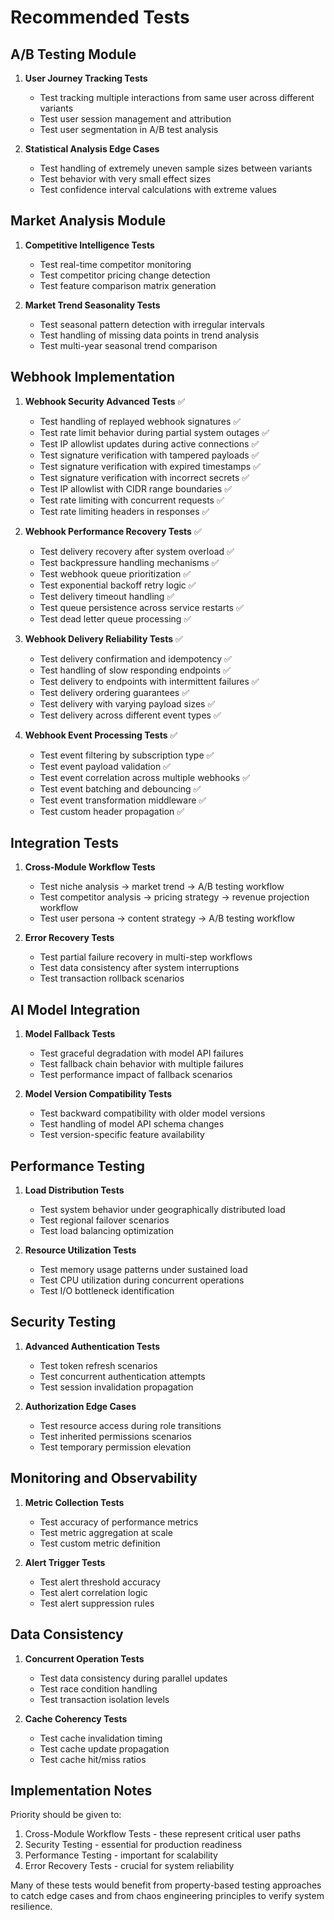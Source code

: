 # Recommended Tests

## A/B Testing Module

1. **User Journey Tracking Tests**
   - Test tracking multiple interactions from same user across different variants
   - Test user session management and attribution
   - Test user segmentation in A/B test analysis

2. **Statistical Analysis Edge Cases**
   - Test handling of extremely uneven sample sizes between variants
   - Test behavior with very small effect sizes
   - Test confidence interval calculations with extreme values

## Market Analysis Module

1. **Competitive Intelligence Tests**
   - Test real-time competitor monitoring
   - Test competitor pricing change detection
   - Test feature comparison matrix generation

2. **Market Trend Seasonality Tests**
   - Test seasonal pattern detection with irregular intervals
   - Test handling of missing data points in trend analysis
   - Test multi-year seasonal trend comparison

## Webhook Implementation

1. **Webhook Security Advanced Tests** ✅
   - Test handling of replayed webhook signatures ✅
   - Test rate limit behavior during partial system outages ✅
   - Test IP allowlist updates during active connections ✅
   - Test signature verification with tampered payloads ✅
   - Test signature verification with expired timestamps ✅
   - Test signature verification with incorrect secrets ✅
   - Test IP allowlist with CIDR range boundaries ✅
   - Test rate limiting with concurrent requests ✅
   - Test rate limiting headers in responses ✅

2. **Webhook Performance Recovery Tests** ✅
   - Test delivery recovery after system overload ✅
   - Test backpressure handling mechanisms ✅
   - Test webhook queue prioritization ✅
   - Test exponential backoff retry logic ✅
   - Test delivery timeout handling ✅
   - Test queue persistence across service restarts ✅
   - Test dead letter queue processing ✅

3. **Webhook Delivery Reliability Tests** ✅
   - Test delivery confirmation and idempotency ✅
   - Test handling of slow responding endpoints ✅
   - Test delivery to endpoints with intermittent failures ✅
   - Test delivery ordering guarantees ✅
   - Test delivery with varying payload sizes ✅
   - Test delivery across different event types ✅

4. **Webhook Event Processing Tests** ✅
   - Test event filtering by subscription type ✅
   - Test event payload validation ✅
   - Test event correlation across multiple webhooks ✅
   - Test event batching and debouncing ✅
   - Test event transformation middleware ✅
   - Test custom header propagation ✅

## Integration Tests

1. **Cross-Module Workflow Tests**
   - Test niche analysis → market trend → A/B testing workflow
   - Test competitor analysis → pricing strategy → revenue projection workflow
   - Test user persona → content strategy → A/B testing workflow

2. **Error Recovery Tests**
   - Test partial failure recovery in multi-step workflows
   - Test data consistency after system interruptions
   - Test transaction rollback scenarios

## AI Model Integration

1. **Model Fallback Tests**
   - Test graceful degradation with model API failures
   - Test fallback chain behavior with multiple failures
   - Test performance impact of fallback scenarios

2. **Model Version Compatibility Tests**
   - Test backward compatibility with older model versions
   - Test handling of model API schema changes
   - Test version-specific feature availability

## Performance Testing

1. **Load Distribution Tests**
   - Test system behavior under geographically distributed load
   - Test regional failover scenarios
   - Test load balancing optimization

2. **Resource Utilization Tests**
   - Test memory usage patterns under sustained load
   - Test CPU utilization during concurrent operations
   - Test I/O bottleneck identification

## Security Testing

1. **Advanced Authentication Tests**
   - Test token refresh scenarios
   - Test concurrent authentication attempts
   - Test session invalidation propagation

2. **Authorization Edge Cases**
   - Test resource access during role transitions
   - Test inherited permissions scenarios
   - Test temporary permission elevation

## Monitoring and Observability

1. **Metric Collection Tests**
   - Test accuracy of performance metrics
   - Test metric aggregation at scale
   - Test custom metric definition

2. **Alert Trigger Tests**
   - Test alert threshold accuracy
   - Test alert correlation logic
   - Test alert suppression rules

## Data Consistency

1. **Concurrent Operation Tests**
   - Test data consistency during parallel updates
   - Test race condition handling
   - Test transaction isolation levels

2. **Cache Coherency Tests**
   - Test cache invalidation timing
   - Test cache update propagation
   - Test cache hit/miss ratios

## Implementation Notes

Priority should be given to:

1. Cross-Module Workflow Tests - these represent critical user paths
2. Security Testing - essential for production readiness
3. Performance Testing - important for scalability
4. Error Recovery Tests - crucial for system reliability

Many of these tests would benefit from property-based testing approaches to catch edge cases and from chaos engineering principles to verify system resilience.